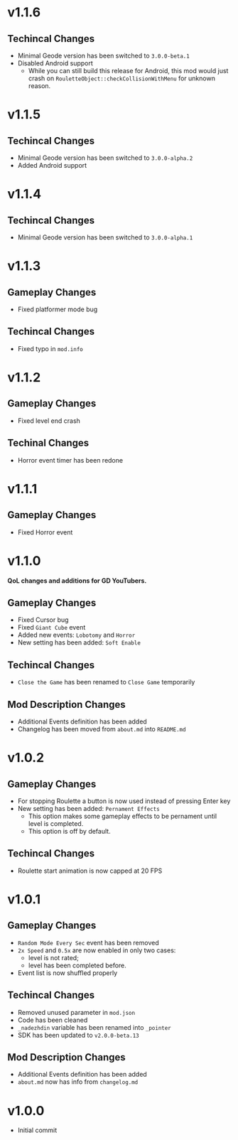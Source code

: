 # v1.1.6
## Techincal Changes
 * Minimal Geode version has been switched to `3.0.0-beta.1`
 * Disabled Android support
    * While you can still build this release for Android, this mod would just crash on `RouletteObject::checkCollisionWithMenu` for unknown reason.

# v1.1.5
## Techincal Changes
 * Minimal Geode version has been switched to `3.0.0-alpha.2`
 * Added Android support

# v1.1.4
## Techincal Changes
 * Minimal Geode version has been switched to `3.0.0-alpha.1`

# v1.1.3
## Gameplay Changes
 * Fixed platformer mode bug
## Techincal Changes
 * Fixed typo in `mod.info`

# v1.1.2
## Gameplay Changes
 * Fixed level end crash
## Techinal Changes
 * Horror event timer has been redone

# v1.1.1
## Gameplay Changes
 * Fixed Horror event

# v1.1.0
**QoL changes and additions for GD YouTubers.**
## Gameplay Changes
 * Fixed Cursor bug
 * Fixed `Giant Cube` event
 * Added new events: `Lobotomy` and `Horror`
 * New setting has been added: `Soft Enable`
## Techincal Changes
 * `Close the Game` has been renamed to `Close Game` temporarily
## Mod Description Changes
 * Additional Events definition has been added
 * Changelog has been moved from `about.md` into `README.md`

# v1.0.2
## Gameplay Changes
 * For stopping Roulette a button is now used instead of pressing Enter key
 * New setting has been added: `Pernament Effects`
   * This option makes some gameplay effects to be pernament until level is completed.
   * This option is off by default.
## Techincal Changes
 * Roulette start animation is now capped at 20 FPS

# v1.0.1
## Gameplay Changes
 * `Random Mode Every Sec` event has been removed
 * `2x Speed` and `0.5x` are now enabled in only two cases:
    * level is not rated;
    * level has been completed before.
 * Event list is now shuffled properly
## Techincal Changes
 * Removed unused parameter in `mod.json`
 * Code has been cleaned
 * `_nadezhdin` variable has been renamed into `_pointer`
 * SDK has been updated to `v2.0.0-beta.13`
## Mod Description Changes
 * Additional Events definition has been added
 * `about.md` now has info from `changelog.md`

# v1.0.0
 * Initial commit